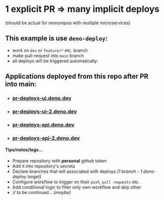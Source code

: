 # 1 explicit PR => many implicit deploys
(should be actual for monorepos with multiple microservices)

## This example is use `deno-deploy`:
* work on `dev` or `feature/*` etc. branch
* make pull-request into `main` branch
* all deploys will be triggered automatically:


## Applications deployed from this repo after PR into main:
* ### [pr-deploys-ui.deno.dev](https://pr-deploys-ui.deno.dev)
* ### [pr-deploys-ui-2.deno.dev](https://pr-deploys-ui-2.deno.dev)
* ### [pr-deploys-api.deno.dev](https://pr-deploys-api.deno.dev)
* ### [pr-deploys-api-2.deno.dev](https://pr-deploys-api-2.deno.dev)

#### Tips/notes/logs...

* Prepare repository with __personal__ github token
* Add it into repository's secrets
* Declare branches that will associated with deploys _(1 branch - 1 deno-deploy target)_
* Configure workflow to trigger on their `push`, `pull requests` etc.
* Add conditional logic to filter only own workflow and skip other
* // to be continued... _(maybe)_
